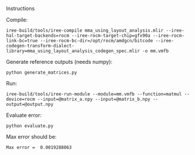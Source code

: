 Instructions

Compile:
```
iree-build/tools/iree-compile mma_using_layout_analysis.mlir --iree-hal-target-backends=rocm --iree-rocm-target-chip=gfx90a --iree-rocm-link-bc=true --iree-rocm-bc-dir=/opt/rocm/amdgcn/bitcode --iree-codegen-transform-dialect-library=mma_using_layout_analysis_codegen_spec.mlir -o mm.vmfb
```

Generate reference outputs (needs numpy):
```
python generate_matrices.py
```

Run:
```
iree-build/tools/iree-run-module --module=mm.vmfb --function=matmul --device=rocm --input=@matrix_a.npy --input=@matrix_b.npy --output=@output.npy
```

Evaluate error:
```
python evaluate.py
```

Max error should be:
```
Max error =  0.0019288063
```
